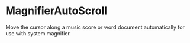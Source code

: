 # MagnifierAutoScroll
Move the cursor along a music score or word document automatically for use with system magnifier.
